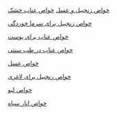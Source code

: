 <a href="https://paghman.ir/2019/01/16/خواص-زنجبیل-و-عسل-10فواید-باور-نکردنی-ان/">خواص زنجبیل و عسل</a>
<a href="https://paghman.ir/2019/01/16/خواص-عناب-خشک-25-خواص-بی-نظیر-عناب-خشک/">خواص عناب خشک</a>

<a href="https://paghman.ir/2019/01/16/خواص-زنجبیل-برای-سرما-خوردگی-فواید-زنج/">خواص زنجبیل برای سرما خوردگی</a>

<a href="https://paghman.ir/2019/01/16/خواص-عناب-برای-پوست-فواید-دارویی-عناب-ک/">خواص عناب برای پوست</a>

<a href="https://paghman.ir/2019/01/15/خواص-عناب-در-طب-سنتی-فواید-دارویی-عناب/">خواص عناب در طب سنتی</a>

<a href="https://paghman.ir/2019/01/14/خواص-عسل/">خواص عسل</a>

<a href="2019/01/14/خواص-زنجبیل-برای-لاغری/">خواص زنجبیل برای لاغری</a>

<a href="https://paghman.ir/2019/01/13/خواص-لبو-انواع-خواص-دارویی-لبو/">خواص لبو</a>

<a href="https://paghman.ir/2019/01/13/خواص-انار-سیاه-خواص-باور-نکردنی-پوست-ان/">خواص انار سیاه</a>
